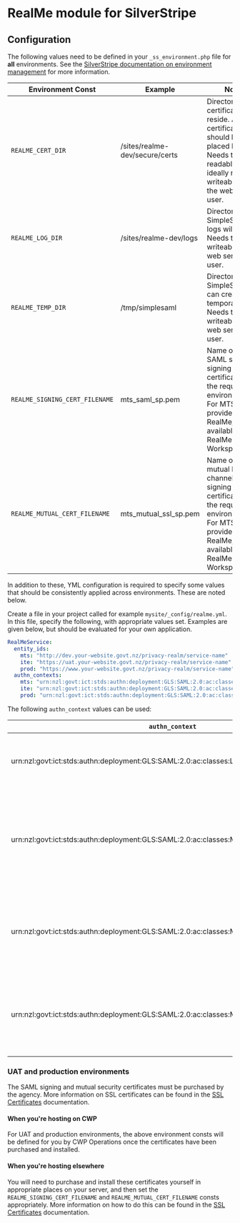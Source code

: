 # RealMe module for SilverStripe

## Configuration

The following values need to be defined in your `_ss_environment.php` file for **all** environments. See the [SilverStripe documentation on environment management](https://docs.silverstripe.org/en/3.1/getting_started/environment_management/) for more information.

| **Environment Const**          | **Example**                    | **Notes**                                                                                                                                                                      |
| ------------------------------ | ------------------------------ | ------------------------------------------------------------------------------------------------------------------------------------------------------------------------------ |
| `REALME_CERT_DIR`              | /sites/realme-dev/secure/certs | Directory where certificates will reside. All certificates should be placed here. Needs to be readable (but ideally not writeable) by the web server user.                     |
| `REALME_LOG_DIR`               | /sites/realme-dev/logs         | Directory where SimpleSAMLphp logs will reside. Needs to be writeable by the web server user.                                                                                  |
| `REALME_TEMP_DIR`              | /tmp/simplesaml                | Directory where SimpleSAMLphp can create temporary files. Needs to be writeable by the web server user.                                                                        |
| `REALME_SIGNING_CERT_FILENAME` | mts_saml_sp.pem                | Name of the SAML secure signing certificate for the required environment. For MTS, this is provided by RealMe, and is available in the RealMe Shared Workspace.                |
| `REALME_MUTUAL_CERT_FILENAME`  | mts_mutual_ssl_sp.pem          | Name of the mutual back-channel secure signing certificate for the required environment. For MTS, this is provided by RealMe, and is available in the RealMe Shared Workspace. |

In addition to these, YML configuration is required to specify some values that should be consistently applied across environments. These are noted below.

Create a file in your project called for example `mysite/_config/realme.yml`. In this file, specify the following, with appropriate values set. Examples are given below, but should be evaluated for your own application.
```yml
RealMeService:
  entity_ids:
    mts: "http://dev.your-website.govt.nz/privacy-realm/service-name"
    ite: "https://uat.your-website.govt.nz/privacy-realm/service-name"
    prod: "https://www.your-website.govt.nz/privacy-realm/service-name"
  authn_contexts:
    mts: "urn:nzl:govt:ict:stds:authn:deployment:GLS:SAML:2.0:ac:classes:LowStrength"
    ite: "urn:nzl:govt:ict:stds:authn:deployment:GLS:SAML:2.0:ac:classes:LowStrength"
    prod: "urn:nzl:govt:ict:stds:authn:deployment:GLS:SAML:2.0:ac:classes:LowStrength"
```

The following `authn_context` values can be used:

| **`authn_context`**                                                                        | **Description**                                                                                                             |
| ------------------------------------------------------------------------------------------ | --------------------------------------------------------------------------------------------------------------------------- |
| urn:nzl:govt:ict:stds:authn:deployment:GLS:SAML:2.0:ac:classes:LowStrength                 | Requires a username and password, no second factor of authentication.                                                       |
| urn:nzl:govt:ict:stds:authn:deployment:GLS:SAML:2.0:ac:classes:ModStrength                 | Requires a username, password, and a moderate-security second factor of authentication (Google Auth, SMS token, RSA token). |
| urn:nzl:govt:ict:stds:authn:deployment:GLS:SAML:2.0:ac:classes:ModStrength::OTP:Mobile:SMS | Not recommended. Requires a username, password, and specifically requires the use of an SMS token.                          |
| urn:nzl:govt:ict:stds:authn:deployment:GLS:SAML:2.0:ac:classes:ModStrength::OTP:Token:SID  | Not recommended. Requires a username, password, and specifically requires the use of an RSA token.                          |
	
### UAT and production environments

The SAML signing and mutual security certificates must be purchased by the agency. More information on SSL certificates can be found in the [SSL Certificates](ssl-certs.md) documentation.

#### When you're hosting on CWP

For UAT and production environments, the above environment consts will be defined for you by CWP Operations once the certificates have been purchased and installed.

#### When you're hosting elsewhere

You will need to purchase and install these certificates yourself in appropriate places on your server, and then set the `REALME_SIGNING_CERT_FILENAME` and `REALME_MUTUAL_CERT_FILENAME` consts appropriately. More information on how to do this can be found in the [SSL Certificates](ssl-certs.md) documentation.